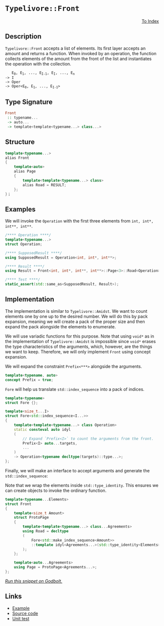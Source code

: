 <!-- Copyright 2024 Feng Mofan
SPDX-License-Identifier: Apache-2.0 -->

# `Typelivore::Front`

<p style='text-align: right;'><a href="../../../facilities/metafunctions.md#typelivore-front">To Index</a></p>

## Description

`Typelivore::Front` accepts a list of elements.
Its first layer accepts an amount and returns a function.
When invoked by an operation, the function collects elements of the amount from the front of the list and instantiates the operation with the collection.

<pre><code>   E<sub>0</sub>, E<sub>1</sub>, ..., E<sub>I-1</sub>, E<sub>I</sub>, ..., E<sub>n</sub>
-> I
-> Oper
-> Oper&lt;E<sub>0</sub>, E<sub>1</sub>, ..., E<sub>I-1</sub>&gt;</code></pre>

## Type Signature

```Haskell
Front
 :: typename...
 -> auto...
 -> template<template<typename...> class...>
```

## Structure

```C++
template<typename...>
alias Front
{
    template<auto>
    alias Page
    {
        template<template<typename...> class>
        alias Road = RESULT;
    };
}；
```

## Examples

We will invoke the `Operation` with the first three elements from `int, int*, int**, int**`.

```C++
/**** Operation ****/
template<typename...>
struct Operation;

/**** SupposedResult ****/
using SupposedResult = Operation<int, int*, int**>;

/**** Result ****/
using Result = Front<int, int*, int**, int**>::Page<3>::Road<Operation>;

/**** Test ****/
static_assert(std::same_as<SupposedResult, Result>);
```

## Implementation

The implementation is similar to `Typelivore::Amidst`.
We want to count elements one by one up to the desired number.
We will do this by pack expansion, meaning we will create a pack of the proper size and then expand the pack alongside the elements to enumerate.

We will use variadic functions for this purpose.
Note that using `void*` as in the implementation of `Typelivore::Amidst` is impossible since `void*` erases the type characteristics of the arguments, which, however, are the things we want to keep.
Therefore, we will only implement `Front` using concept expansion.

We will expand the constraint `Prefix<***>` alongside the arguments.

```C++
template<typename, auto>
concept Prefix = true;
```

`Fore` will help us translate `std::index_sequence` into a pack of indices.

```C++
template<typename>
struct Fore {};

template<size_t...I>
struct Fore<std::index_sequence<I...>>
{
    template<template<typename...> class Operation>
    static consteval auto idyl
    (
        // Expand `Prefix<I>` to count the arguments from the front.
        Prefix<I> auto...targets,
        ...
    )
    -> Operation<typename decltype(targets)::type...>;
};
```

Finally, we will make an interface to accept arguments and generate the `std::index_sequence`:

Note that we wrap the elements inside `std::type_identity`.
This ensures we can create objects to invoke the ordinary function.

```C++
template<typename...Elements>
struct Front
{
    template<size_t Amount>
    struct ProtoPage
    {
        template<template<typename...> class...Agreements>
        using Road = decltype
        (
            Fore<std::make_index_sequence<Amount>>
            ::template idyl<Agreements...>(std::type_identity<Elements>{}...)
        );
    };

    template<auto...Agreements>
    using Page = ProtoPage<Agreements...>;
};
```

[*Run this snippet on Godbolt.*](https://godbolt.org/#z:OYLghAFBqd5QCxAYwPYBMCmBRdBLAF1QCcAaPECAMzwBtMA7AQwFtMQByARg9KtQYEAysib0QXACx8BBAKoBnTAAUAHpwAMvAFYTStJg1DIApACYAQuYukl9ZATwDKjdAGFUtAK4sGIAKwAzKSuADJ4DJgAcj4ARpjEIABsAJykAA6oCoRODB7evgHBmdmOAuGRMSzxiam2mPZlDEIETMQE%2BT5%2BQfWNuS1tBBXRcQnJaQqt7Z2FPZODw1U14wCUtqhexMjsHAD0AFSHR8cnp/u7JhoAggdHANQAIpjprozIeJgKd8cX17dnAJOvyulxBZkCEWQ3iwdxMgTcXkctEIAE84dhQeYIQwoV4YXC3MhJugsFR0Zi/sc7spiJgaKpvkdgQRMCx0gYWQSCCiXsw2KQ7kxEahydc0DjngRqbT6bDAg87gRiF5MHCrNdQf9AdrDsCtXcAJJs%2BhsQRMJqM3WanU284Um5UgBiJEwlrt1xZxvNqvh3N5rB9GOuk2VDjuztpsIA7FYow81fbPezvQTsgAvTAAfQIADo8wbRVcQ14wxGfW5iSAQBEsKpM0oAI4qiUEg15nPkwJBkEx0F3fuK1nJzm%2Bocc8t%2BxgB9vou5QpgKL4AeRexHNuULA7u80cyDnAkmmAAbmJBcK7nh0CjaH2BxBb1v%2B7tdndsKp0oZ0LCkhoaXS8Korbkj%2BiqoPuXiCIqCCum0wA%2BIwBBfFQxCoCwUGushsgdtcj4Dn%2B9JAV2Z5EO2UzAJgiGkA%2Bj4zjhA4rNRAC0s4rgk64CFyPJTmwdxYFCk4QGRFEKCsVaTjOXYJhqcZSSClL3I6KGQT8oJJuOnH%2Bmw7bYCaCEKIWxalkpBCYr2dH9mpKbwumWZSlcLAbIIm4DoZUo0qgRDKEw5HUSYZlXLhFljlZbiWSOoVcXymASdgc4GIu7ZXMAtKsnpzm4V42RGHcABKqBMF%2BcIKnxtCTtRW73uZgX9mWqYEOgVYsEwADWWY1pgdaNs22wEvZjkmZJklVdVYnBSyF5Xje8JJSlpqITFECViAk6ZpeCGogSOmpYI%2BmSb2cbtgxw30bJW5%2BfGgTqnJAUDmF5ZCiReYzZg22IeldyZREwDUt5rpFdKHmoF5PnTclL1zQoMWyed0PybaVpw/sr6qKw7KuipiO2sCmLgpC0J/fC4rbOkb1Ddd%2BqsWuFoY1cd0adx0V5gZSollKlPsQwsMOvcQheOkJSYOgOWfF4pVusCn3Zbz/NZILwsKKLUr/ezTQEhEBACur%2Bya4Ihydld1r3PLivi6CkvfcbYv/Ypshq4IOsENrF6607Wv7OiVbA%2BWgQeyAeUFQSKsboNBuI3cAAqnxSjTO54MgmYLko7SLfVVYKAGCe7W40sC0LIulQKlsDdgDGXRway0Jw/i8H4HBaKQqCcG41jWNuGxbH94I8KQBCaOXazNQEkg5hoAAcZhmCkKRcP4Y%2Bj1wUZRtIlccJIvAsBIGgaKQtf143HC8AoIDb73dfl6QcCwDAiAgBsBDpIi5CUGgbJ0AkUQBpwqij0kjFJJIdxgDID3FIHMZheCC0ICQS8eh%2BCCBEGIdgUgZCCEUCodQZ9SC6C4KQAA7mudInAeAVyrjXPuDdOBLkRA/KUqAqB3G/r/f%2BgDgF3FAWYO4EAPCv3oMQWEXcVi8FPloNYEAkAv3SG/MgFAIASKkSAYAUgzB8DoCyYgR8ICxHIbECIbQUREN4Do5gxAURLliNoTADgDGkBfnNJcDBaD6MwVgWIXhgBuDELQI%2B3BeBYCakYcQzi8C0gcHgI8nxyEdUsYiHY3d1YNHIciWIa4TEeCwOQpUeAN4%2BNIOE4gsRZZPH8cAZERg%2B5rCoAYYACgABqHxcGsVrt3OBwhRDiGQS0tBahyHYP0IYYwLdLD6DwLEI%2BkA1ioBJrkbxjFiRFVMJYawZg955OIGtMZEA1h2EsU0FwDB3CeC6HoMIEQRjVDGDgkoOQBAzD8JcrI1yGCLFGIkHB2zQkCAGNMQ5hQ3kNB2f0KYQxTlLAubYIFty9DzHaM885rytnt22BIEhHBq473IfvBhP8/4AKASA4eHCIC4CgXwrEXBBE93KWsaCBUxibNIIPSQgQcwpECEvDQkgzCSB/BofwdQV5r1IBvQIXAcxJC4EkUeKR55JH8JIGerKkjoswfvQ%2Bx9KVn1EdfMRt9qGPxkXI3hH82CcDaCwI8UZGJMDiv0thKQcyivrpAogayGo4JaQg9p0hOlKG6Zg3Qyj8FMEIT4lFaLd68H3lQ%2B%2BiI7h0KxUwgB85spcHtY6zh3DJG8P4YEMwFLhHnx1YahIT9ZGoSzWMZNijp7bxoKVBIGitGYKMXo6xLaTFmIsVYnJtiEL2MceQlxbiPG0C8dYvx/TAn13wCExw4TvFOtUNElk1j4kr3rkklJKI0k7Hrpk7J3c8kFKUEUydX1yl8CqbU%2BpjTrEeraUg71sgukYPrgGvpZSFlWCGUkjZEypkHk4LM%2Bq8zBkWGWZG1Z6z4BbP%2BR8vwEBXCQpwScyoLy9BXKaMhjIDymiwuWH8vonyIU/Lub0AFxGFggvQ28kjBQyPQuBWhuFyL1ibCReS/QpDlV704AmnFNqU1ppHpw4lLqc3kqEVS0gNKsCJHpQK9eIBAj2o5VGfwKRF6BE5dy%2BVPHI2cDVSfC9l8b53xoaW4txBjU7DNcwlgCgjx7iPKmnM45JgQPwC6mB7rZCesfSg%2BQvrX06GU3gghBiw1kJVZQvVtD6GqHs455zrn3NSi4eWqRObAj5pM%2BIzLvDLMFbGE5/mmYXMpEzGlzMiXvWqIbZQJt9d21OO7i1ztOzrG9sEP2px07MCuPcZ47x3cJ0BN3b44JAL52RKXcgGJq7BAJMwZuvRO6MlrIPbwI9hTWRnrKZqy93lr2YAabyO9fmH0SCfag4LPSwsGE/WB4ZoyYMNwAwwbxuxKxfqWSshIrqInjPI/BvZBz6PHP2fhsFmHcjYdh%2BUajLHCMUeaHRo5KP4NfKY2cgj4LBjYcY9D%2BFbGO6sZXuGjFfHat3Ac05u4FW3PekmKJrzJAJO5c1dSzAtL5MosFRvSeOZAiBH8LPeVW8RdRklfpihB9bDqoLSsAeIBJD%2BBZQvKMW9R6SGnlwceZglUr0CNF3j8ulcovAbL1VGqRFrDydkZwkggA%3D%3D%3D)

## Links

- [Example](../../../code/facilities/metafunctions/typelivore/front/implementation.hpp)
- [Source code](../../../../conceptrodon/descend/typelivore/front.hpp)
- [Unit test](../../../../tests/unit/metafunctions/typelivore/front.test.hpp)
